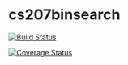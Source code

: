 # cs207binsearch

[![Build Status](https://travis-ci.org/Peilin-D/cs207binsearch.svg?branch=master)](https://travis-ci.org/Peilin-D/cs207binsearch)

[![Coverage Status](https://coveralls.io/repos/github/Peilin-D/cs207binsearch/badge.svg?branch=master)](https://coveralls.io/github/Peilin-D/cs207binsearch?branch=master)
